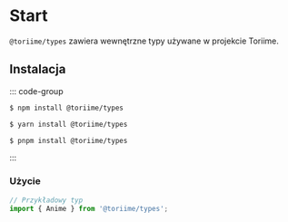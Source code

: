 # Start
`@toriime/types` zawiera wewnętrzne typy używane w projekcie Toriime.

## Instalacja

::: code-group

```bash [npm]
$ npm install @toriime/types
```

```bash [yarn]
$ yarn install @toriime/types
```

```bash [pnpm]
$ pnpm install @toriime/types
```
:::

### Użycie
```ts
// Przykładowy typ
import { Anime } from '@toriime/types';
```
